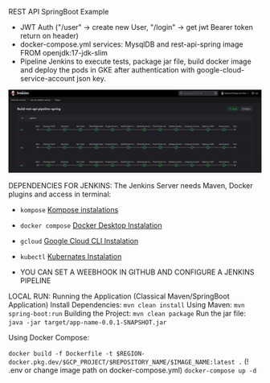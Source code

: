 REST API SpringBoot Example 
- JWT Auth ("/user" -> create new User, "/login" -> get jwt Bearer token return on header)
- docker-compose.yml services: MysqlDB and rest-api-spring image FROM openjdk:17-jdk-slim
- Pipeline Jenkins to execute tests, package jar file, build docker image and deploy the pods in GKE after authentication with google-cloud-service-account json key.

![Jenkins Pipeline](images/jenkins.png)

DEPENDENCIES FOR JENKINS:
The Jenkins Server needs Maven, Docker plugins and access in terminal:
- `kompose` [Kompose instalations](https://kompose.io/installation/)
- `docker compose` [Docker Desktop Instalation](https://docs.docker.com/desktop/)
- `gcloud` [Google Cloud CLI Instalation](https://cloud.google.com/sdk/docs/install?hl=pt-br)
- `kubectl` [Kubernates Instalation](https://kubernetes.io/docs/tasks/tools/)

- YOU CAN SET A WEEBHOOK IN GITHUB AND CONFIGURE A JENKINS PIPELINE 

LOCAL RUN:
Running the Application (Classical Maven/SpringBoot Application)
Install Dependencies:
`mvn clean install`
Using Maven:
`mvn spring-boot:run`
Building the Project:
`mvn clean package`
Run the jar file:
`java -jar target/app-name-0.0.1-SNAPSHOT.jar`

Using Docker Compose:

`docker build -f Dockerfile -t $REGION-docker.pkg.dev/$GCP_PROJECT/$REPOSITORY_NAME/$IMAGE_NAME:latest .` (! .env or change image path on docker-compose.yml)
`docker-compose up -d`

